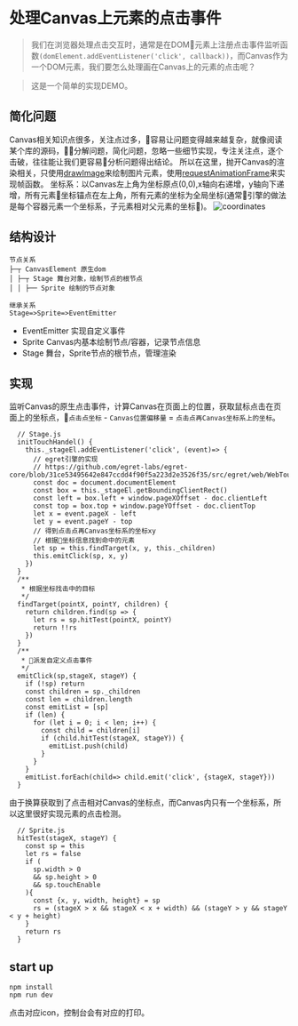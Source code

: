 # 处理Canvas上元素的点击事件

> 我们在浏览器处理点击交互时，通常是在DOM元素上注册点击事件监听函数`(domElement.addEventListener('click', callback))`，而Canvas作为一个DOM元素，我们要怎么处理画在Canvas上的元素的点击呢？

> 这是一个简单的实现DEMO。

## 简化问题
Canvas相关知识点很多，关注点过多，容易让问题变得越来越复杂，就像阅读某个库的源码，分解问题，简化问题，忽略一些细节实现，专注关注点，逐个击破，往往能让我们更容易分析问题得出结论。
所以在这里，抛开Canvas的渲染相关，只使用[drawImage](https://developer.mozilla.org/zh-CN/docs/Web/API/CanvasRenderingContext2D/drawImage)来绘制图片元素，使用[requestAnimationFrame](https://developer.mozilla.org/zh-CN/docs/Web/API/Canvas_API/Tutorial/Advanced_animations)来实现帧函数。
坐标系：以Canvas左上角为坐标原点(0,0),x轴向右递增，y轴向下递增，所有元素坐标锚点在左上角，所有元素的坐标为全局坐标(通常引擎的做法是每个容器元素一个坐标系，子元素相对父元素的坐标)。
![coordinates](https://gstatic.funkyfun.cn/common/canvastouch/canvas_touch_coordinates.png)

## 结构设计

```
节点关系
├─┬ CanvasElement 原生dom
│ ├─┬ Stage 舞台对象，绘制节点的根节点
│ │ ├── Sprite 绘制的节点对象

继承关系
Stage=>Sprite=>EventEmitter
```
- EventEmitter 实现自定义事件
- Sprite Canvas内基本绘制节点/容器，记录节点信息
- Stage 舞台，Sprite节点的根节点，管理渲染

## 实现
监听Canvas的原生点击事件，计算Canvas在页面上的位置，获取鼠标点击在页面上的坐标点，`点击点坐标` - `Canvas位置偏移量` = `点击点再Canvas坐标系上的坐标`。
```
  // Stage.js
  initTouchHandel() {
    this._stageEl.addEventListener('click', (event)=> {
      // egret引擎的实现
      // https://github.com/egret-labs/egret-core/blob/31ce53495642e847ccdd4f90f5a223d2e3526f35/src/egret/web/WebTouchHandler.ts#L177
      const doc = document.documentElement
      const box = this._stageEl.getBoundingClientRect()
      const left = box.left + window.pageXOffset - doc.clientLeft
      const top = box.top + window.pageYOffset - doc.clientTop
      let x = event.pageX - left
      let y = event.pageY - top
      // 得到点击点再Canvas坐标系的坐标xy
      // 根据坐标信息找到命中的元素
      let sp = this.findTarget(x, y, this._children)
      this.emitClick(sp, x, y)
    })
  }
  /**
   * 根据坐标找击中的目标
   */
  findTarget(pointX, pointY, children) {
    return children.find(sp => {
      let rs = sp.hitTest(pointX, pointY)
      return !!rs
    })
  }
  /**
   * 派发自定义点击事件
   */
  emitClick(sp,stageX, stageY) {
    if (!sp) return
    const children = sp._children
    const len = children.length
    const emitList = [sp]
    if (len) {
      for (let i = 0; i < len; i++) {
        const child = children[i]
        if (child.hitTest(stageX, stageY)) {
          emitList.push(child)
        }
      }
    }
    emitList.forEach(child=> child.emit('click', {stageX, stageY}))
  }
```
由于换算获取到了点击相对Canvas的坐标点，而Canvas内只有一个坐标系，所以这里很好实现元素的点击检测。
```
  // Sprite.js
  hitTest(stageX, stageY) {
    const sp = this
    let rs = false
    if (
      sp.width > 0 
      && sp.height > 0
      && sp.touchEnable
    ){
      const {x, y, width, height} = sp
      rs = (stageX > x && stageX < x + width) && (stageY > y && stageY < y + height)
    }
    return rs
  }
```

## start up
```
npm install
npm run dev
```
点击对应icon，控制台会有对应的打印。

